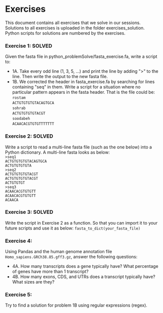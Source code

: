 # Exercises
This document contains all exercises that we solve in our sessions. 
Solutions to all exercises is uploaded in the folder exercises_solution. 
Python scripts for solutions are numbered by the exercises. 

### Exercise 1: SOLVED
Given the fasta file in python_problemSolve/fasta_exercise.fa, 
write a script to:

* 1A. Take every odd line (1, 3, 5, ...) and print the line by adding
">" to the line. Then write the output to the new fasta file.
* 1B. We corrected the header in fasta_exercise.fa by searching for 
lines containing "seq" in them. Write a script for a situation 
where no particular pattern appears in the fasta header. That is
the file could be:\
`rostam`\
`ACTGTGTGTGTACAGTGCA`\
`sohrab`\
`ACTGTGTGTGTACGT`\
`soodabeh`\
`ACAACACGTGTGTTTTTTT`

### Exercise 2: SOLVED
Write a script to read a multi-line fasta file (such as the one below)
into a Python dictionary. A multi-line fasta
looks as below:\
`>seq1`\
`ACTGTGTGTGTACAGTGCA`\
`ACTGTGTGTGTA`\
`>seq2`\
`ACTGTGTGTGTACGT`\
`ACTGTGTGTGTACGT`\
`ACTGTGTGT`\
`>seq3`\
`ACAACACGTGTGTT`\
`ACAACACGTGTGTT`\
`ACAACA`

### Exercise 3: SOLVED
Write the script in Exercise 2 as a function. 
So that you can import it to your future scripts and use it as below:
`fasta_to_dict(your_fasta_file)`


### Exercise 4:
Using Pandas and the human genome annotation file 
`Homo_sapiens.GRCh38.85.gff3.gz`, answer the following questions:
* 4A. How many transcripts does a gene typically have? What percentage of genes have more than 1 transcript?
* 4B. How many exons, CDS, and UTRs does a transcript typically have? What sizes are they?

### Exercise 5:
Try to find a solution for problem 1B using regular expressions (regex).


